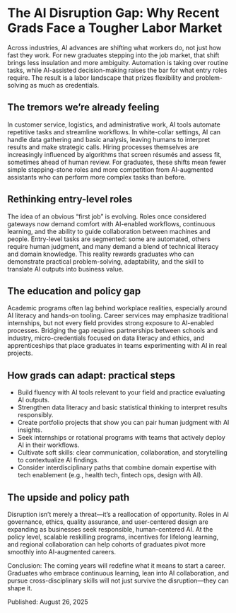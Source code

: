 # The AI Disruption Gap: Why Recent Grads Face a Tougher Labor Market

Across industries, AI advances are shifting what workers do, not just how fast they work. For new graduates stepping into the job market, that shift brings less insulation and more ambiguity. Automation is taking over routine tasks, while AI-assisted decision-making raises the bar for what entry roles require. The result is a labor landscape that prizes flexibility and problem-solving as much as credentials.

## The tremors we’re already feeling
In customer service, logistics, and administrative work, AI tools automate repetitive tasks and streamline workflows. In white-collar settings, AI can handle data gathering and basic analysis, leaving humans to interpret results and make strategic calls. Hiring processes themselves are increasingly influenced by algorithms that screen résumés and assess fit, sometimes ahead of human review. For graduates, these shifts mean fewer simple stepping-stone roles and more competition from AI-augmented assistants who can perform more complex tasks than before.

## Rethinking entry-level roles
The idea of an obvious “first job” is evolving. Roles once considered gateways now demand comfort with AI-enabled workflows, continuous learning, and the ability to guide collaboration between machines and people. Entry-level tasks are segmented: some are automated, others require human judgment, and many demand a blend of technical literacy and domain knowledge. This reality rewards graduates who can demonstrate practical problem-solving, adaptability, and the skill to translate AI outputs into business value.

## The education and policy gap
Academic programs often lag behind workplace realities, especially around AI literacy and hands-on tooling. Career services may emphasize traditional internships, but not every field provides strong exposure to AI-enabled processes. Bridging the gap requires partnerships between schools and industry, micro-credentials focused on data literacy and ethics, and apprenticeships that place graduates in teams experimenting with AI in real projects.

## How grads can adapt: practical steps
- Build fluency with AI tools relevant to your field and practice evaluating AI outputs.
- Strengthen data literacy and basic statistical thinking to interpret results responsibly.
- Create portfolio projects that show you can pair human judgment with AI insights.
- Seek internships or rotational programs with teams that actively deploy AI in their workflows.
- Cultivate soft skills: clear communication, collaboration, and storytelling to contextualize AI findings.
- Consider interdisciplinary paths that combine domain expertise with tech enablement (e.g., health tech, fintech ops, design with AI).

## The upside and policy path
Disruption isn’t merely a threat—it’s a reallocation of opportunity. Roles in AI governance, ethics, quality assurance, and user-centered design are expanding as businesses seek responsible, human-centered AI. At the policy level, scalable reskilling programs, incentives for lifelong learning, and regional collaboration can help cohorts of graduates pivot more smoothly into AI-augmented careers.

Conclusion:
The coming years will redefine what it means to start a career. Graduates who embrace continuous learning, lean into AI collaboration, and pursue cross-disciplinary skills will not just survive the disruption—they can shape it.

Published: August 26, 2025
